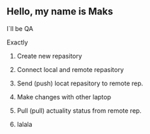## Hello, my name is Maks

I`ll be QA

Exactly

1. Create new repasitory
2. Connect local and remote repasitory
3. Send (push) locat repasitory to remote rep.
4. Make changes with other laptop
5. Pull (pull) actuality status from remote rep.

6. lalala
